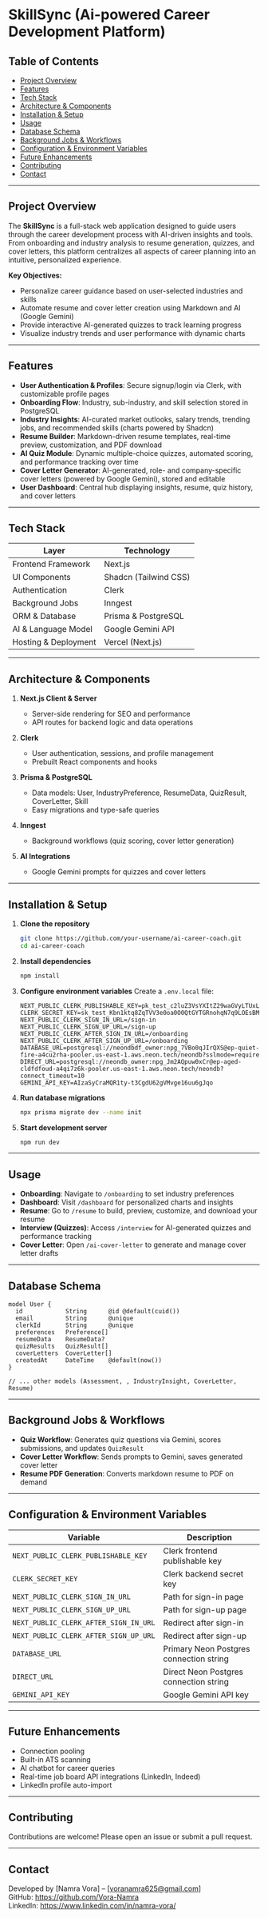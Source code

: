# SkillSync (Ai-powered Career Development Platform)

## Table of Contents
- [Project Overview](#project-overview)
- [Features](#features)
- [Tech Stack](#tech-stack)
- [Architecture & Components](#architecture--components)
- [Installation & Setup](#installation--setup)
- [Usage](#usage)
- [Database Schema](#database-schema)
- [Background Jobs & Workflows](#background-jobs--workflows)
- [Configuration & Environment Variables](#configuration--environment-variables)
- [Future Enhancements](#future-enhancements)
- [Contributing](#contributing)
- [Contact](#contact)

---

## Project Overview
The **SkillSync** is a full-stack web application designed to guide users through the career development process with AI-driven insights and tools. From onboarding and industry analysis to resume generation, quizzes, and cover letters, this platform centralizes all aspects of career planning into an intuitive, personalized experience.

**Key Objectives:**
- Personalize career guidance based on user-selected industries and skills
- Automate resume and cover letter creation using Markdown and AI (Google Gemini)
- Provide interactive AI-generated quizzes to track learning progress
- Visualize industry trends and user performance with dynamic charts

---

## Features
- **User Authentication & Profiles**: Secure signup/login via Clerk, with customizable profile pages
- **Onboarding Flow**: Industry, sub-industry, and skill selection stored in PostgreSQL
- **Industry Insights**: AI-curated market outlooks, salary trends, trending jobs, and recommended skills (charts powered by Shadcn)
- **Resume Builder**: Markdown-driven resume templates, real-time preview, customization, and PDF download
- **AI Quiz Module**: Dynamic multiple-choice quizzes, automated scoring, and performance tracking over time
- **Cover Letter Generator**: AI-generated, role- and company-specific cover letters (powered by Google Gemini), stored and editable
- **User Dashboard**: Central hub displaying insights, resume, quiz history, and cover letters

---

## Tech Stack
| Layer               | Technology             |
|---------------------|------------------------|
| Frontend Framework  | Next.js                |
| UI Components       | Shadcn (Tailwind CSS)  |
| Authentication      | Clerk                  |
| Background Jobs     | Inngest                |
| ORM & Database      | Prisma & PostgreSQL    |
| AI & Language Model | Google Gemini API      |
| Hosting & Deployment| Vercel (Next.js)       |

---

## Architecture & Components
1. **Next.js Client & Server**  
   - Server-side rendering for SEO and performance  
   - API routes for backend logic and data operations

2. **Clerk**  
   - User authentication, sessions, and profile management  
   - Prebuilt React components and hooks

3. **Prisma & PostgreSQL**  
   - Data models: User, IndustryPreference, ResumeData, QuizResult, CoverLetter, Skill  
   - Easy migrations and type-safe queries

4. **Inngest**  
   - Background workflows (quiz scoring, cover letter generation)

5. **AI Integrations**  
   - Google Gemini prompts for quizzes and cover letters

---

## Installation & Setup
1. **Clone the repository**
   ```bash
   git clone https://github.com/your-username/ai-career-coach.git
   cd ai-career-coach
   ```

2. **Install dependencies**
   ```bash
   npm install
   ```

3. **Configure environment variables**
   Create a `.env.local` file:
   ```env
   NEXT_PUBLIC_CLERK_PUBLISHABLE_KEY=pk_test_c2luZ3VsYXItZ29waGVyLTUxLmNsZXJrLmFjY291bnRzLmRldiQ
   CLERK_SECRET_KEY=sk_test_Kbn1ktq8ZqTVV3e0oa0O0QtGYTGRnohqN7q9LOEsBM
   NEXT_PUBLIC_CLERK_SIGN_IN_URL=/sign-in
   NEXT_PUBLIC_CLERK_SIGN_UP_URL=/sign-up
   NEXT_PUBLIC_CLERK_AFTER_SIGN_IN_URL=/onboarding
   NEXT_PUBLIC_CLERK_AFTER_SIGN_UP_URL=/onboarding
   DATABASE_URL=postgresql://neondbdf_owner:npg_7VBo0qJIrQXS@ep-quiet-fire-a4cu2rha-pooler.us-east-1.aws.neon.tech/neondb?sslmode=require
   DIRECT_URL=postgresql://neondb_owner:npg_Jm2AQpuw0xCr@ep-aged-cldfdfoud-a4qi7z6k-pooler.us-east-1.aws.neon.tech/neondb?connect_timeout=10
   GEMINI_API_KEY=AIzaSyCraMQR1ty-t3CgdU62gVMvge16uu6gJqo
   ```

4. **Run database migrations**
   ```bash
   npx prisma migrate dev --name init
   ```

5. **Start development server**
   ```bash
   npm run dev
   ```

---

## Usage
- **Onboarding**: Navigate to `/onboarding` to set industry preferences
- **Dashboard**: Visit `/dashboard` for personalized charts and insights
- **Resume**: Go to `/resume` to build, preview, customize, and download your resume
- **Interview (Quizzes)**: Access `/interview` for AI-generated quizzes and performance tracking
- **Cover Letter**: Open `/ai-cover-letter` to generate and manage cover letter drafts

---

## Database Schema 
```prisma
model User {
  id            String      @id @default(cuid())
  email         String      @unique
  clerkId       String      @unique
  preferences   Preference[]
  resumeData    ResumeData?
  quizResults   QuizResult[]
  coverLetters  CoverLetter[]
  createdAt     DateTime    @default(now())
}

// ... other models (Assessment, , IndustryInsight, CoverLetter, Resume)
```

---

## Background Jobs & Workflows
- **Quiz Workflow**: Generates quiz questions via Gemini, scores submissions, and updates `QuizResult`
- **Cover Letter Workflow**: Sends prompts to Gemini, saves generated cover letter
- **Resume PDF Generation**: Converts markdown resume to PDF on demand

---

## Configuration & Environment Variables
| Variable                                   | Description                             |
|--------------------------------------------|-----------------------------------------|
| `NEXT_PUBLIC_CLERK_PUBLISHABLE_KEY`        | Clerk frontend publishable key          |
| `CLERK_SECRET_KEY`                         | Clerk backend secret key                |
| `NEXT_PUBLIC_CLERK_SIGN_IN_URL`            | Path for sign-in page                   |
| `NEXT_PUBLIC_CLERK_SIGN_UP_URL`            | Path for sign-up page                   |
| `NEXT_PUBLIC_CLERK_AFTER_SIGN_IN_URL`      | Redirect after sign-in                  |
| `NEXT_PUBLIC_CLERK_AFTER_SIGN_UP_URL`      | Redirect after sign-up                  |
| `DATABASE_URL`                             | Primary Neon Postgres connection string |
| `DIRECT_URL`                               | Direct Neon Postgres connection string  |
| `GEMINI_API_KEY`                           | Google Gemini API key                   |

---

## Future Enhancements
- Connection pooling
- Built-in ATS scanning
- AI chatbot for career queries
- Real-time job board API integrations (LinkedIn, Indeed)
- LinkedIn profile auto-import

---

## Contributing
Contributions are welcome! Please open an issue or submit a pull request.

---

## Contact
Developed by [Namra Vora] – [voranamra625@gmail.com]  
GitHub: https://github.com/Vora-Namra  
LinkedIn: https://www.linkedin.com/in/namra-vora/
